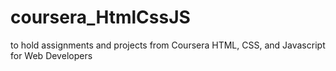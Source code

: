 # coursera_HtmlCssJS
to hold assignments and projects from Coursera HTML, CSS, and Javascript for Web Developers
